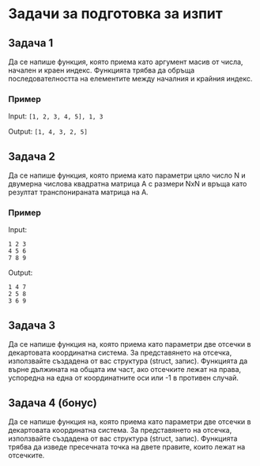# Задачи за подготовка за изпит

## Задача 1

Да се напише функция, която приема като аргумент масив от числа, начален и краен индекс. Функцията трябва да обръща последователността на елементите между началния и крайния индекс.

### Пример

Input: `[1, 2, 3, 4, 5], 1, 3`

Output: `[1, 4, 3, 2, 5]`

## Задача 2

Да се напише функция, която приема като параметри цяло число N и двумерна числова квадратна матрица А с размери NxN и връща като резултат транспонираната матрица на А.

### Пример

Input:

```
1 2 3
4 5 6
7 8 9
```

Output:

```
1 4 7
2 5 8
3 6 9
```

## Задача 3

Да се напише функция на, която приема като параметри две отсечки в декартовата координатна система. За представянето на отсечка, използвайте създадена от вас структура (struct, запис). Функцията да върне дължината на общата им част, ако отсечките лежат на права, успоредна на една от координатните оси или -1 в противен случай.

## Задача 4 (бонус)

Да се напише функция на, която приема като параметри две отсечки в декартовата координатна система. За представянето на отсечка, използвайте създадена от вас структура (struct, запис). Функцията трябва да изведе пресечната точка на двете правите, които лежат на отсечките.